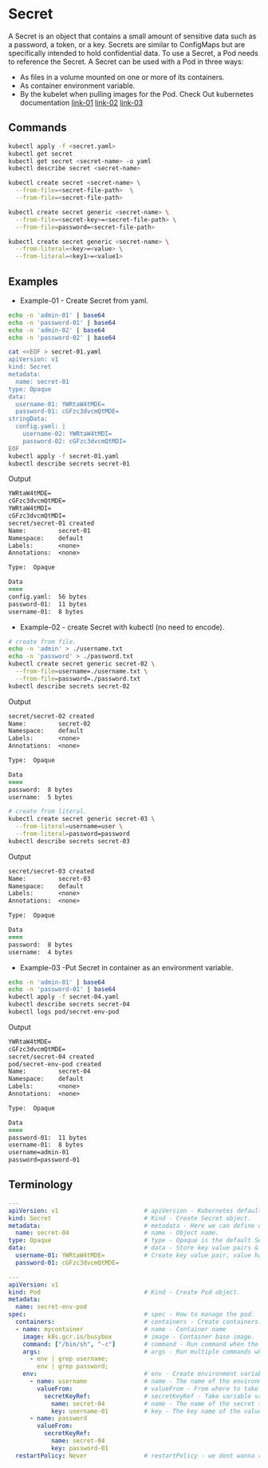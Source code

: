 # Secret
A Secret is an object that contains a small amount of sensitive data such as a password, a token, or a key.
Secrets are similar to ConfigMaps but are specifically intended to hold confidential data.
To use a Secret, a Pod needs to reference the Secret. A Secret can be used with a Pod in three ways:
- As files in a volume mounted on one or more of its containers.
- As container environment variable.
- By the kubelet when pulling images for the Pod.
Check Out kubernetes documentation [link-01](https://kubernetes.io/docs/concepts/configuration/secret/) [link-02](https://kubernetes.io/docs/tasks/configmap-secret/managing-secret-using-kubectl/) [link-03](https://kubernetes.io/docs/tasks/configmap-secret/managing-secret-using-config-file/)


## Commands
```bash
kubectl apply -f <secret.yaml>
kubectl get secret
kubectl get secret <secret-name> -o yaml
kubectl describe secret <secret-name>

kubectl create secret <secret-name> \
  --from-file=<secret-file-path>  \
  --from-file=<secret-file-path> 

kubectl create secret generic <secret-name> \
  --from-file=<secret-key>=<secret-file-path> \
  --from-file=password=<secret-file-path> 

kubectl create secret generic <secret-name> \
  --from-literal=<key>=<value> \
  --from-literal=<key1>=<value1>
```

## Examples
- Example-01 - Create Secret from yaml.
```bash
echo -n 'admin-01' | base64
echo -n 'password-01' | base64
echo -n 'admin-02' | base64
echo -n 'password-02' | base64

cat <<EOF > secret-01.yaml
apiVersion: v1
kind: Secret
metadata:
  name: secret-01
type: Opaque
data:
  username-01: YWRtaW4tMDE=
  password-01: cGFzc3dvcmQtMDE=
stringData:
  config.yaml: |
    username-02: YWRtaW4tMDI=
    password-02: cGFzc3dvcmQtMDI=
EOF
kubectl apply -f secret-01.yaml
kubectl describe secrets secret-01
```
Output
```diff
YWRtaW4tMDE=
cGFzc3dvcmQtMDE=
YWRtaW4tMDI=
cGFzc3dvcmQtMDI=
secret/secret-01 created
Name:         secret-01
Namespace:    default
Labels:       <none>
Annotations:  <none>

Type:  Opaque

Data
====
config.yaml:  56 bytes
password-01:  11 bytes
username-01:  8 bytes

```

- Example-02 - create Secret with kubectl (no need to encode).
```bash
# create from file.
echo -n 'admin' > ./username.txt
echo -n 'password' > ./password.txt
kubectl create secret generic secret-02 \
  --from-file=username=./username.txt \
  --from-file=password=./password.txt
kubectl describe secrets secret-02
```
Output
```diff
secret/secret-02 created
Name:         secret-02
Namespace:    default
Labels:       <none>
Annotations:  <none>

Type:  Opaque

Data
====
password:  8 bytes
username:  5 bytes
```

```bash
# create from literal.
kubectl create secret generic secret-03 \
  --from-literal=username=user \
  --from-literal=password=password
kubectl describe secrets secret-03
```
Output
```diff
secret/secret-03 created
Name:         secret-03
Namespace:    default
Labels:       <none>
Annotations:  <none>

Type:  Opaque

Data
====
password:  8 bytes
username:  4 bytes

```

- Example-03 -Put Secret in container as an environment variable.
```bash
echo -n 'admin-01' | base64
echo -n 'password-01' | base64
kubectl apply -f secret-04.yaml
kubectl describe secrets secret-04
kubectl logs pod/secret-env-pod
```
Output
```diff
YWRtaW4tMDE=
cGFzc3dvcmQtMDE=
secret/secret-04 created
pod/secret-env-pod created
Name:         secret-04
Namespace:    default
Labels:       <none>
Annotations:  <none>

Type:  Opaque

Data
====
password-01:  11 bytes
username-01:  8 bytes
username=admin-01
password=password-01
```

## Terminology
```yaml
---
apiVersion: v1                        # apiVersion - Kubernetes default api version.
kind: Secret                          # Kind - Create Secret object.
metadata:                             # metadata - Here we can define object name, labels and annotaions.
  name: secret-04                     # name - Object name.
type: Opaque                          # type - Opaque is the default Secret type.
data:                                 # data - Store key value pairs & files that will insert to pod/container.
  username-01: YWRtaW4tMDE=           # Create key value pair, value have to encode with base64.
  password-01: cGFzc3dvcmQtMDE=

---
apiVersion: v1
kind: Pod                             # Kind - Create Pod object.
metadata:
  name: secret-env-pod
spec:                                 # spec - How to manage the pod.
  containers:                         # containers - Create containers.
  - name: mycontainer                 # name - Container name
    image: k8s.gcr.io/busybox         # image - Container base image.
    command: ["/bin/sh", "-c"]        # command - Run command when the container is up.
    args:                             # args - Run multiple commands when the container is up.
      - env | grep username;
        env | grep password;
    env:                              # env - Create environment variables on the container.
      - name: username                # name - The name of the environment variable.
        valueFrom:                    # valueFrom - From where to take variable value.
          secretKeyRef:               # secretKeyRef - Take variable value from Secret object.
            name: secret-04           # name - The name of the secret that store the variable.
            key: username-01          # key - The key name of the value in the secret.
      - name: password
        valueFrom:
          secretKeyRef:
            name: secret-04 
            key: password-01
  restartPolicy: Never                # restartPolicy - we dont wanna restart the container after its finish to run.
```

